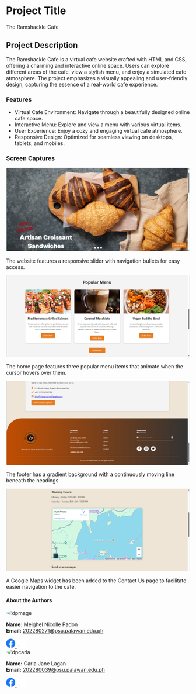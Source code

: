 # Project Title
The Ramshackle Cafe
## Project Description
The Ramshackle Cafe is a virtual cafe website crafted with HTML and CSS, offering a charming and interactive online space. Users can explore different areas of the cafe, view a stylish menu, and enjoy a simulated cafe atmosphere. The project emphasizes a visually appealing and user-friendly design, capturing the essence of a real-world cafe experience.

### Features
* Virtual Cafe Environment: Navigate through a beautifully designed online cafe space.
* Interactive Menu: Explore and view a menu with various virtual items.
* User Experience: Enjoy a cozy and engaging virtual cafe atmosphere.
* Responsive Design: Optimized for seamless viewing on desktops, tablets, and mobiles.

### Screen Captures

<p align="center">
  <img src="image/ss1.png" alt="screenshot-1" width="600"/>
</p>

The website features a responsive slider with navigation bullets for easy access.

<p align="center">
  <img src="image/ss2.png" alt="screenshot-2" width="600"/>
</p>

The home page features three popular menu items that animate when the cursor hovers over them.

<p align="center">
  <img src="image/ss3.png" alt="screenshot-3" width="600"/>
</p>

The footer has a gradient background with a continuously moving line beneath the headings.

<p align="center">
  <img src="image/ss4.png" alt="screenshot-4" width="600"/>
</p>

A Google Maps widget has been added to the Contact Us page to facilitate easier navigation to the cafe.

#### About the Authors

<img src="https://avatars.githubusercontent.com/u/120162915?s=400&u=636fdf16caca0e3303a9487f7d699e7a708a3c1c&v=4" alt="dpmage" width="150" style="border-radius: 50%; display: block;">

**Name:** Meighel Nicolle Padon <br>
**Email:** 202280271@psu.palawan.edu.ph

<a href="https://www.facebook.com/meighelnicolle.padon/">
  <img src="image/Facebook.png" alt="Facebook" width="25"/>
</a>
<a href="https://github.com/Meighel">
  <img src="image/Github.png" alt="GitHub" width="25"/>
</a>


<img src="https://avatars.githubusercontent.com/u/147321293?v=4" alt="dpcarla" width="150" style="border-radius: 50%; display: block;">

**Name:** Carla Jane Lagan <br>
**Email:** 202280039@psu.palawan.edu.ph

<a href="https://www.facebook.com/carlajane.lagan">
  <img src="image/Facebook.png" alt="Facebook" width="25"/>
</a>
<a href="https://github.com/engjanerllx">
  <img src="image/Github.png" alt="GitHub" width="25"/>
</a>
